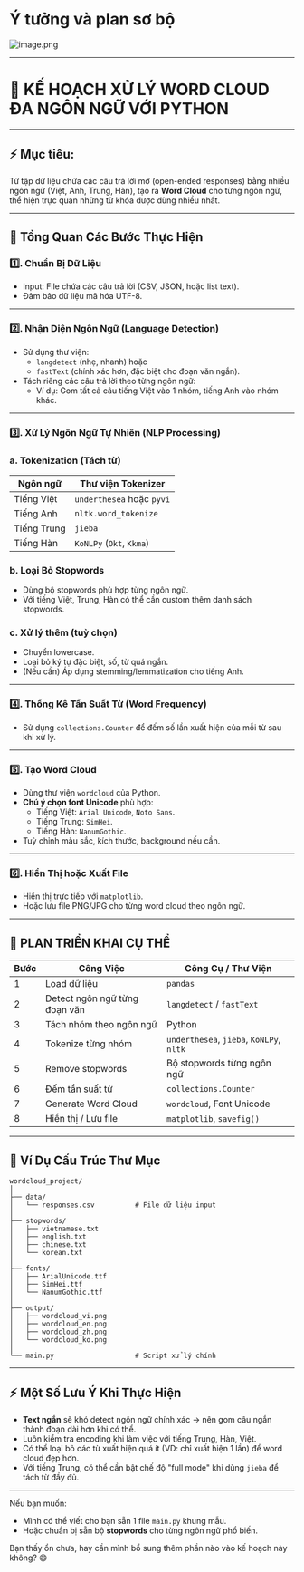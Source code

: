 # Ý tưởng và plan sơ bộ

![image.png](Build%20your%20own%20Skynet/Project%20sswc%201e2d3d175d2380a3b909dcbb29aa885f/Ý%20tưởng%20và%20plan%20sơ%20bộ%201e2d3d175d2380d68db0f2f0c4e18733/image.png)

---

# 🎯 **KẾ HOẠCH XỬ LÝ WORD CLOUD ĐA NGÔN NGỮ VỚI PYTHON**

---

## ⚡ **Mục tiêu:**

Từ tập dữ liệu chứa các câu trả lời mở (open-ended responses) bằng nhiều ngôn ngữ (Việt, Anh, Trung, Hàn), tạo ra **Word Cloud** cho từng ngôn ngữ, thể hiện trực quan những từ khóa được dùng nhiều nhất.

---

## 📝 **Tổng Quan Các Bước Thực Hiện**

### 1️⃣. **Chuẩn Bị Dữ Liệu**

- Input: File chứa các câu trả lời (CSV, JSON, hoặc list text).
- Đảm bảo dữ liệu mã hóa UTF-8.

---

### 2️⃣. **Nhận Diện Ngôn Ngữ (Language Detection)**

- Sử dụng thư viện:
    - `langdetect` (nhẹ, nhanh) hoặc
    - `fastText` (chính xác hơn, đặc biệt cho đoạn văn ngắn).
- Tách riêng các câu trả lời theo từng ngôn ngữ:
    - Ví dụ: Gom tất cả câu tiếng Việt vào 1 nhóm, tiếng Anh vào nhóm khác.

---

### 3️⃣. **Xử Lý Ngôn Ngữ Tự Nhiên (NLP Processing)**

### a. **Tokenization (Tách từ)**

| Ngôn ngữ | Thư viện Tokenizer |
| --- | --- |
| Tiếng Việt | `underthesea` hoặc `pyvi` |
| Tiếng Anh | `nltk.word_tokenize` |
| Tiếng Trung | `jieba` |
| Tiếng Hàn | `KoNLPy` (`Okt`, `Kkma`) |

### b. **Loại Bỏ Stopwords**

- Dùng bộ stopwords phù hợp từng ngôn ngữ.
- Với tiếng Việt, Trung, Hàn có thể cần custom thêm danh sách stopwords.

### c. **Xử lý thêm (tuỳ chọn)**

- Chuyển lowercase.
- Loại bỏ ký tự đặc biệt, số, từ quá ngắn.
- (Nếu cần) Áp dụng stemming/lemmatization cho tiếng Anh.

---

### 4️⃣. **Thống Kê Tần Suất Từ (Word Frequency)**

- Sử dụng `collections.Counter` để đếm số lần xuất hiện của mỗi từ sau khi xử lý.

---

### 5️⃣. **Tạo Word Cloud**

- Dùng thư viện `wordcloud` của Python.
- **Chú ý chọn font Unicode** phù hợp:
    - Tiếng Việt: `Arial Unicode`, `Noto Sans`.
    - Tiếng Trung: `SimHei`.
    - Tiếng Hàn: `NanumGothic`.
- Tuỳ chỉnh màu sắc, kích thước, background nếu cần.

---

### 6️⃣. **Hiển Thị hoặc Xuất File**

- Hiển thị trực tiếp với `matplotlib`.
- Hoặc lưu file PNG/JPG cho từng word cloud theo ngôn ngữ.

---

## 🚀 **PLAN TRIỂN KHAI CỤ THỂ**

| Bước | Công Việc | Công Cụ / Thư Viện |
| --- | --- | --- |
| 1 | Load dữ liệu | `pandas` |
| 2 | Detect ngôn ngữ từng đoạn văn | `langdetect` / `fastText` |
| 3 | Tách nhóm theo ngôn ngữ | Python |
| 4 | Tokenize từng nhóm | `underthesea`, `jieba`, `KoNLPy`, `nltk` |
| 5 | Remove stopwords | Bộ stopwords từng ngôn ngữ |
| 6 | Đếm tần suất từ | `collections.Counter` |
| 7 | Generate Word Cloud | `wordcloud`, Font Unicode |
| 8 | Hiển thị / Lưu file | `matplotlib`, `savefig()` |

---

## 🎨 **Ví Dụ Cấu Trúc Thư Mục**

```
wordcloud_project/
│
├── data/
│   └── responses.csv          # File dữ liệu input
│
├── stopwords/
│   ├── vietnamese.txt
│   ├── english.txt
│   ├── chinese.txt
│   └── korean.txt
│
├── fonts/
│   ├── ArialUnicode.ttf
│   ├── SimHei.ttf
│   └── NanumGothic.ttf
│
├── output/
│   ├── wordcloud_vi.png
│   ├── wordcloud_en.png
│   ├── wordcloud_zh.png
│   └── wordcloud_ko.png
│
└── main.py                    # Script xử lý chính

```

---

## ⚡ **Một Số Lưu Ý Khi Thực Hiện**

- **Text ngắn** sẽ khó detect ngôn ngữ chính xác → nên gom câu ngắn thành đoạn dài hơn khi có thể.
- Luôn kiểm tra encoding khi làm việc với tiếng Trung, Hàn, Việt.
- Có thể loại bỏ các từ xuất hiện quá ít (VD: chỉ xuất hiện 1 lần) để word cloud đẹp hơn.
- Với tiếng Trung, có thể cần bật chế độ "full mode" khi dùng `jieba` để tách từ đầy đủ.

---

Nếu bạn muốn:

- Mình có thể viết cho bạn sẵn 1 file `main.py` khung mẫu.
- Hoặc chuẩn bị sẵn bộ **stopwords** cho từng ngôn ngữ phổ biến.

Bạn thấy ổn chưa, hay cần mình bổ sung thêm phần nào vào kế hoạch này không? 😄